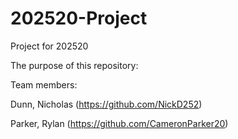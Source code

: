 # 202520-Project
Project for 202520

The purpose of this repository:

Team members:

Dunn, Nicholas (<https://github.com/NickD252>)

Parker, Rylan (<https://github.com/CameronParker20>)
